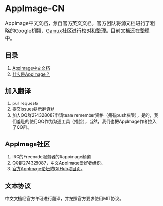 # AppImage-CN
<font size=3>AppImage中文文档，源自官方英文文档。官方团队将源文档进行了粗略的Google机翻，[Gamux社区](https://www.linuxgame.cn)进行校对和整理。目前文档还在整理中。</font>

## 目录
1. [AppImage中文文档](aaa_index.md)
2. [什么是AppImage？](appimage.md)

## 加入翻译
1. pull requests
2. 提交issues提示翻译组
3. 加入QQ群274328087申请team remember资格（拥有push权限），是的，我们羞耻的使用QQ作为沟通工具（捂脸），当然，我们也把AppImage作者拉入了QQ群。

## AppImage社区
1. IRC的Freenode服务器的#appimage频道
2. QQ群274328087，中文AppImage爱好者组织。
3. [官方AppImage论坛](https://discourse.appimage.org/)或[GitHub项目页](https://github.com/AppImage/AppImageKit)。

## 文本协议
中文文档经官方许可进行翻译，并按照官方要求使用MIT协议。